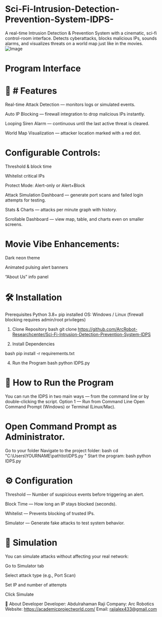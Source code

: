 # Sci-Fi-Intrusion-Detection-Prevention-System-IDPS-
A real-time Intrusion Detection &amp; Prevention System with a cinematic, sci-fi control-room interface. Detects cyberattacks, blocks malicious IPs, sounds alarms, and visualizes threats on a world map just like in the movies.
![Image](https://github.com/user-attachments/assets/6bd6bbef-b214-4cca-8da4-a0947397be7d)

# Program Interface 

# 🎯 # Features
 Real-time Attack Detection  — monitors logs or simulated events.

Auto IP Blocking — firewall integration to drop malicious IPs instantly.

Looping Siren Alarm — continuous until the last active threat is cleared.

World Map Visualization — attacker location marked with a red dot.

# Configurable Controls:

Threshold & block time

Whitelist critical IPs

Protect Mode: Alert-only or Alert+Block

Attack Simulation Dashboard — generate port scans and failed login attempts for testing.

Stats & Charts — attacks per minute graph with history.

Scrollable Dashboard — view map, table, and charts even on smaller screens.

# Movie Vibe Enhancements:

Dark neon theme

Animated pulsing alert banners

“About Us” info panel


# 🛠 Installation
Prerequisites
Python 3.8+
pip installed
OS: Windows / Linux (firewall blocking requires admin/root privileges)

1. Clone Repository
bash
git clone https://github.com/ArcRobot-Researchcenter/Sci-Fi-Intrusion-Detection-Prevention-System-IDPS


2. Install Dependencies
   
bash
pip install -r requirements.txt

4. Run the Program
bash
python IDPS.py

# 🚀 How to Run the Program
You can run the IDPS in two main ways — from the command line or by double-clicking the script.
Option 1 — Run from Command Line
Open Command Prompt (Windows) or Terminal (Linux/Mac).

# Open Command Prompt as Administrator.

Go to your folder
Navigate to the project folder:
bash
cd "C:\Users\YOURNAME\path\to\IDPS.py
"
Start the program:
bash
python IDPS.py

# ⚙ Configuration
Threshold — Number of suspicious events before triggering an alert.

Block Time — How long an IP stays blocked (seconds).

Whitelist — Prevents blocking of trusted IPs.

Simulator — Generate fake attacks to test system behavior.

# 🧪 Simulation
You can simulate attacks without affecting your real network:

Go to Simulator tab

Select attack type (e.g., Port Scan)

Set IP and number of attempts

Click Simulate


👤 About Developer
Developer: Abdulrahaman Raji
Company: Arc Robotics
Website: https://academicprojectworld.com/
Email: rajialex433@gmail.com

